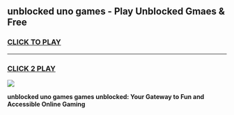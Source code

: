 
## unblocked uno games - Play Unblocked Gmaes & Free
<h3>
<a href="https://news.freeplayer.one?title=unblocked_uno_games&ref=16F">CLICK TO PLAY</a></h3>
<hr>

<h3>
<a href="https://news.freeplayer.one?title=unblocked_uno_games&ref=16F">CLICK 2 PLAY</a>
  
</h3>

<a href="https://news.freeplayer.one?title=unblocked_uno_games&ref=16F/"><img src="https://clearcache.store/games.png"></a>


**unblocked uno games games unblocked: Your Gateway to Fun and Accessible Online Gaming**
